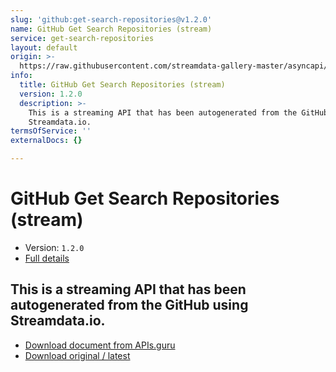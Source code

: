 ```yaml
---
slug: 'github:get-search-repositories@v1.2.0'
name: GitHub Get Search Repositories (stream)
service: get-search-repositories
layout: default
origin: >-
  https://raw.githubusercontent.com/streamdata-gallery-master/asyncapi/master/_listings/github/github-get-search-repositories-stream-async.md
info:
  title: GitHub Get Search Repositories (stream)
  version: 1.2.0
  description: >-
    This is a streaming API that has been autogenerated from the GitHub using
    Streamdata.io.
termsOfService: ''
externalDocs: {}

---
```

# GitHub Get Search Repositories (stream)

* Version: `1.2.0`
* [Full details](../html/github:get-search-repositories@v1.2.0.html)



## This is a streaming API that has been autogenerated from the GitHub using Streamdata.io.



* [Download document from APIs.guru](https://raw.githubusercontent.com/APIs-guru/asyncapi-directory/master/docs/APIs/github%3Aget-search-repositories%40v1.2.0.yaml)
* [Download original / latest](https://raw.githubusercontent.com/streamdata-gallery-master/asyncapi/master/_listings/github/github-get-search-repositories-stream-async.md)

<script type="application/ld+json">
{
  "@context": "http://schema.org/",
  "@type": "WebAPI",
  "description": "This is a streaming API that has been autogenerated from the GitHub using Streamdata.io.",
  "documentation": "",

  "name": "GitHub Get Search Repositories (stream)"
}
</script>
